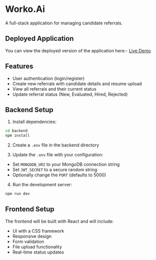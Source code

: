 # Worko.Ai
A full-stack application for managing candidate referrals.

## Deployed Application

You can view the deployed version of the application here:-  [Live Demo](https://workoai-khaki.vercel.app/)

## Features

- User authentication (login/register)
- Create new referrals with candidate details and resume upload
- View all referrals and their current status
- Update referral status (New, Evaluated, Hired, Rejected)

## Backend Setup

1. Install dependencies:
```bash
cd backend
npm install
```

2. Create a `.env` file in the backend directory 

3. Update the `.env` file with your configuration:
- Set `MONGODB_URI` to your MongoDB connection string
- Set `JWT_SECRET` to a secure random string
- Optionally change the `PORT` (defaults to 5000)


4. Run the development server:
```bash
npm run dev
```

## Frontend Setup 

The frontend will be built with React and will include:
- UI with a CSS framework
- Responsive design
- Form validation
- File upload functionality
- Real-time status updates
